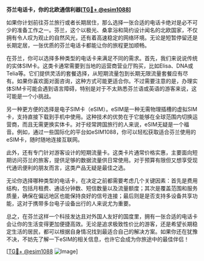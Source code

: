 **芬兰电话卡，你的北欧通信利器[[TG💪+ @esim1088](https://t.me/s/esim1088)]**

如果你计划前往芬兰旅行或者长期居住，那么选择一张合适的电话卡绝对是必不可少的准备工作之一。芬兰，这个以极光、桑拿浴和简约设计闻名的北欧国家，不仅拥有令人叹为观止的自然风光，还有着高速稳定的网络环境。无论是短暂停留还是长期定居，一张优质的芬兰电话卡都能让你的旅程更加顺畅。

在芬兰，你可以选择多种类型的电话卡来满足不同的需求。首先，我们来说说传统的实体SIM卡。这类卡通常需要到当地的运营商营业厅购买，比如Elisa、DNA或Telia等。它们提供灵活的套餐选择，从短期流量包到长期无限流量套餐应有尽有。如果你喜欢面对面咨询，这种方式可能更适合你。不过需要注意的是，办理实体SIM卡可能会遇到语言障碍，特别是对于不太熟悉芬兰语或英语的游客来说，这可能是一个小挑战。

另一种更方便的选择是电子SIM卡（eSIM）。eSIM是一种无需物理插槽的虚拟SIM卡，支持直接下载到手机中使用。这种技术的优势在于它能够在全球范围内切换运营商，而且无需更换实体卡。对于经常跨国旅行的人来说，eSIM无疑是一个福音。例如，通过一些国际化的平台如eSIM1088，你可以轻松获取适合芬兰使用的eSIM卡，随时随地连接互联网。

此外，还有专门针对游客设计的短期流量卡。这类卡片通常价格实惠，主要面向短期访问芬兰的旅客，提供足够的数据流量供日常使用。对于预算有限但又想享受现代通讯便利的朋友而言，这类产品无疑是最佳之选。

无论你选择哪种类型的电话卡，在决定之前都需要考虑几个关键因素：首先是费用结构，包括月租费、通话分钟数、短信数量以及流量额度；其次是覆盖范围和服务质量，确保在偏远地区也能保持良好的信号连接；最后则是是否支持多设备共享功能，这对于携带多台电子设备出行的人来说尤为重要。

总之，在芬兰这样一个科技发达且对外国人友好的国度里，拥有一张合适的电话卡会让你的生活变得更加便捷高效。无论是追求极致性价比的游客，还是希望长期稳定生活的居民，都可以根据自身情况找到最适合自己的解决方案。如果你还在犹豫不决，不妨先了解一下eSIM的相关信息，也许它会成为你旅途中的最佳伴侣！

[[TG💪+ @esim1088](https://t.me/s/esim1088) ![Image](https://i.postimg.cc/4NQfJmqS/Snipaste-2025-05-13-00-14-12.png)]